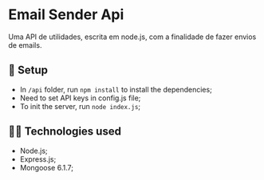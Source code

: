 # Email Sender Api

Uma API de utilidades, escrita em node.js, com a finalidade de fazer envios de emails.

## :wrench: Setup

- In `/api` folder, run `npm install` to install the dependencies;
- Need to set API keys in config.js file;
- To init the server, run `node index.js`;

## 👨‍💻 Technologies used

- Node.js;
- Express.js;
- Mongoose 6.1.7;
